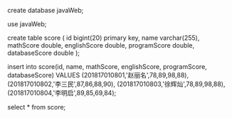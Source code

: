 create database javaWeb;

use javaWeb;

create table score
(
id bigint(20) primary key,
name varchar(255),
mathScore double,
englishScore double,
programScore double,
databaseScore double
);

insert into score(id, name, mathScore, englishScore, programScore, databaseScore)
VALUES (201817010801,'赵丽名',78,89,98,88),
(201817010802,'李三民',87,86,88,90),
(201817010803,'徐辉灿',78,89,98,88),
(201817010804,'李明启',89,85,69,84);

select * from score;